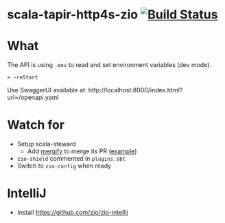 # scala-tapir-http4s-zio [![Build Status](https://travis-ci.org/sderosiaux/scala-tapir-http4s-zio.svg?branch=master)](https://travis-ci.org/sderosiaux/scala-tapir-http4s-zio)

# What

The API is using `.env` to read and set environment variables (dev mode).

```
> ~reStart
```

Use SwaggerUI available at: http://localhost:8000/index.html?url=/openapi.yaml

# Watch for

- Setup scala-steward
    - Add [mergify](https://mergify.io/) to merge its PR ([example](https://github.com/softwaremill/tapir/blob/master/.mergify.yml))
- `zio-shield` commented in `plugins.sbt`
- Switch to `zio-config` when ready

# IntelliJ

- Install https://github.com/zio/zio-intellij